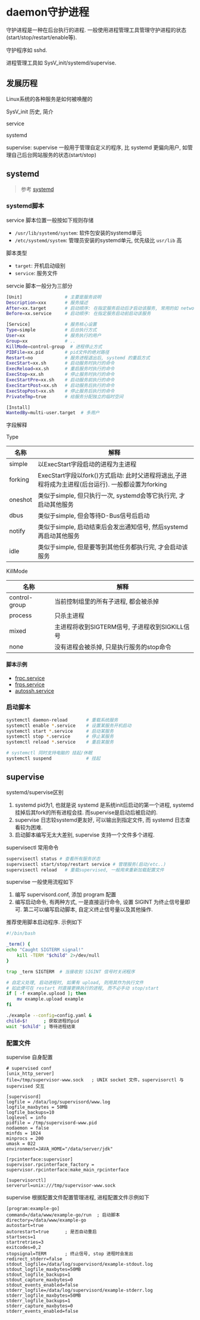 # daemon守护进程

守护进程是一种在后台执行的进程. 一般使用进程管理工具管理守护进程的状态(start/stop/restart/enable等).

守护程序如 sshd.

进程管理工具如 SysV_init/systemd/supervise.

## 发展历程
Linux系统的各种服务是如何被唤醒的

SysV_init 历史, 简介

service

systemd

supervise: supervise 一般用于管理自定义的程序, 比 systemd 更偏向用户, 如管理自己后台网站服务的状态(start/stop)

## systemd

> 参考 [systemd](https://wiki.archlinux.org/index.php/systemd_(简体中文))

### systemd脚本
service 脚本位置一般按如下规则存储
- `/usr/lib/systemd/system`: 软件包安装的systemd单元
- `/etc/systemd/system`: 管理员安装的systemd单元, 优先级比 `usr/lib` 高

脚本类型
- `target`: 开机启动级别
- `service`: 服务文件

servcie 脚本一般分为三部分
```Bash
[Unit]                # 主要是服务说明
Description=xxx       # 服务描述
After=xx.target       # 启动顺序: 在指定服务启动后才启动该服务, 常用的如 network.target
Before=xx.service     # 启动顺序: 在指定服务启动前启动该服务

[Service]             # 服务核心设置
Type=simple           # 后台执行方式
User=xx               # 服务执行的用户
Group=xx              # ..
KillMode=control-group  # 进程停止方式
PIDFile=xx.pid        # pid文件的绝对路径
Restart=no            # 服务进程退出后, systemd 的重启方式
ExecStart=xx.sh       # 启动服务时执行的命令
ExecReload=xx.sh      # 重启服务时执行的命令 
ExecStop=xx.sh        # 停止服务时执行的命令 
ExecStartPre=xx.sh    # 启动服务前执行的命令 
ExecStartPost=xx.sh   # 启动服务后执行的命令 
ExecStopPost=xx.sh    # 停止服务后执行的命令
PrivateTmp=true       # 给服务分配独立的临时空间

[Install]
WantedBy=multi-user.target  # 多用户
```

字段解释

Type

| 名称    | 解释                                                                                              |
| ------- | ------------------------------------------------------------------------------------------------- |
| simple  | 以ExecStart字段启动的进程为主进程                                                                 |
| forking | ExecStart字段以fork()方式启动: 此时父进程将退出,子进程将成为主进程(后台运行). 一般都设置为forking |
| oneshot | 类似于simple, 但只执行一次, systemd会等它执行完, 才启动其他服务                                   |
| dbus    | 类似于simple, 但会等待D-Bus信号后启动                                                             |
| notify  | 类似于simple, 启动结束后会发出通知信号, 然后systemd再启动其他服务                                 |
| idle    | 类似于simple, 但是要等到其他任务都执行完, 才会启动该服务                                          |

KillMode

| 名称          | 解释                                           |
| ------------- | ---------------------------------------------- |
| control-group | 当前控制组里的所有子进程, 都会被杀掉           |
| process       | 只杀主进程                                     |
| mixed         | 主进程将收到SIGTERM信号, 子进程收到SIGKILL信号 |
| none          | 没有进程会被杀掉, 只是执行服务的stop命令       |

#### 脚本示例
- [frpc.service](/soft/service/frpc.service)
- [frps.service](/soft/service/frps.service)
- [autossh.service](/soft/service/autossh.service)

### 启动脚本
```Bash
systemctl daemon-reload       # 重载系统服务
systemctl enable *.service    # 设置某服务开机启动      
systemctl start *.service     # 启动某服务  
systemctl stop *.service      # 停止某服务 
systemctl reload *.service    # 重启某服务

# systemctl 同时支持电脑的 挂起/休眠
systemctl suspend             # 挂起
```

## supervise
systemd/supervise区别
1. systemd pid为1, 也就是说 systemd 是系统init后启动的第一个进程, systemd挂掉后其fork的所有进程会挂. 而supervise是启动后被启动的.
2. supervise 日志较systemd更友好, 可以输出到指定文件, 而 systemd 日志查看较为困难.
3. 启动脚本编写无太大差别, supervise 支持一个文件多个进程.

supervisectl 常用命令
```Bash
supervisectl status # 查看所有服务状态
supervisectl start/stop/restart service # 管理服务(启动/etc..)
supervisectl reload   # 重载supervised, 一般用来重新加载配置文件
```

supervise 一般使用流程如下
1. 编写 supervisord.conf, 添加 program 配置
2. 编写启动命令, 有两种方式, 一是直接运行命令, 设置 SIGINT 为终止信号量即可. 第二可以编写启动脚本, 自定义终止信号量以及其他操作.

推荐使用脚本启动程序. 示例如下
```Bash
#!/bin/bash

_term() {
echo "Caught SIGTERM signal!"
    kill -TERM "$child" 2>/dev/null
}

trap _term SIGTERM  # 当接收到 SIGINT 信号时关闭程序

# 自定义处理, 启动进程时, 如果有 upload, 则用其作为执行文件
# 如此便可在 restart 时直接更换执行的进程, 而不必手动 stop/start
if [ -f example.upload ]; then
    mv example.upload example 
fi

./example --config=config.yaml &
child=$!      ; 获取进程的pid
wait "$child" ; 等待进程结束
```

### 配置文件
supervise 自身配置
```Conf
# supervised conf
[unix_http_server]
file=/tmp/supervisor-www.sock   ; UNIX socket 文件，supervisorctl 与 supervised 交互

[supervisord]
logfile = /data/log/supervisord/www.log
logfile_maxbytes = 50MB
logfile_backups=10
loglevel = info
pidfile = /tmp/supervisord-www.pid
nodaemon = false
minfds = 1024
minprocs = 200
umask = 022
environment=JAVA_HOME="/data/server/jdk"

[rpcinterface:supervisor]
supervisor.rpcinterface_factory = supervisor.rpcinterface:make_main_rpcinterface

[supervisorctl]
serverurl=unix:///tmp/supervisor-www.sock
```

supervise 根据配置文件配置管理进程, 进程配置文件示例如下
```Conf
[program:example-go]
command=/data/www/example-go/run  ; 启动脚本
directory=/data/www/example-go
autostart=true
autorestart=true      ; 是否自动重启
startsecs=1
startretries=3
exitcodes=0,2
stopsignal=TERM       ; 终止信号, stop 进程时会发出
redirect_stderr=false
stdout_logfile=/data/log/supervisord/example-stdout.log
stdout_logfile_maxbytes=50MB
stdout_logfile_backups=1
stdout_capture_maxbytes=0
stdout_events_enabled=false
stderr_logfile=/data/log/supervisord/example-stderr.log
stderr_logfile_maxbytes=50MB
stderr_logfile_backups=1
stderr_capture_maxbytes=0
stderr_events_enabled=false
```
